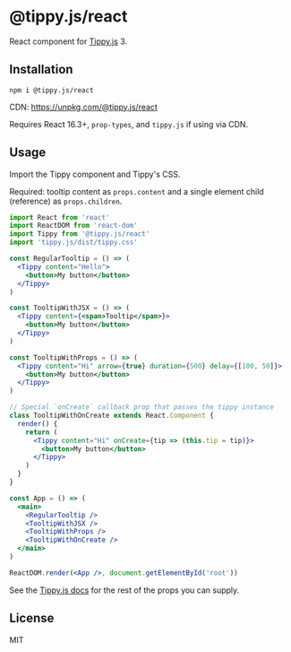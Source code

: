 # @tippy.js/react

React component for [Tippy.js](https://github.com/atomiks/tippyjs) 3.

## Installation

```
npm i @tippy.js/react
```

CDN: https://unpkg.com/@tippy.js/react

Requires React 16.3+, `prop-types`, and `tippy.js` if using via CDN.

## Usage

Import the Tippy component and Tippy's CSS.

Required: tooltip content as `props.content` and a single element child (reference) as `props.children`.

```jsx
import React from 'react'
import ReactDOM from 'react-dom'
import Tippy from '@tippy.js/react'
import 'tippy.js/dist/tippy.css'

const RegularTooltip = () => (
  <Tippy content="Hello">
    <button>My button</button>
  </Tippy>
)

const TooltipWithJSX = () => (
  <Tippy content={<span>Tooltip</span>}>
    <button>My button</button>
  </Tippy>
)

const TooltipWithProps = () => (
  <Tippy content="Hi" arrow={true} duration={500} delay={[100, 50]}>
    <button>My button</button>
  </Tippy>
)

// Special `onCreate` callback prop that passes the tippy instance
class TooltipWithOnCreate extends React.Component {
  render() {
    return (
      <Tippy content="Hi" onCreate={tip => (this.tip = tip)}>
        <button>My button</button>
      </Tippy>
    )
  }
}

const App = () => (
  <main>
    <RegularTooltip />
    <TooltipWithJSX />
    <TooltipWithProps />
    <TooltipWithOnCreate />
  </main>
)

ReactDOM.render(<App />, document.getElementById('root'))
```

See the [Tippy.js docs](https://atomiks.github.io/tippyjs/) for the rest of the props you can supply.

## License

MIT

